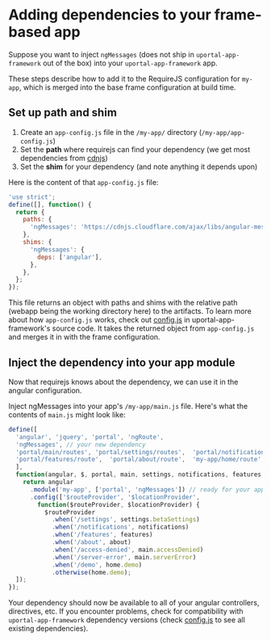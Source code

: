 # Adding dependencies to your frame-based app

Suppose you want to inject `ngMessages` (does not ship in `uportal-app-framework` out of the box) into your `uportal-app-framework` app.

These steps describe how to add it to the RequireJS configuration for `my-app`, which is merged into the base frame configuration at build time.

## Set up path and shim

1. Create an `app-config.js` file in the `/my-app/` directory (`/my-app/app-config.js`)
2. Set the **path** where requirejs can find your dependency (we get most dependencies from [cdnjs](https://cdnjs.com/))
3. Set the **shim** for your dependency (and note anything it depends upon)

Here is the content of that `app-config.js` file:

```js
'use strict';
define([], function() {
  return {
    paths: {
      'ngMessages': 'https://cdnjs.cloudflare.com/ajax/libs/angular-messages/1.6.0/angular-messages.min',
    },
    shims: {
      'ngMessages': {
        deps: ['angular'],
      },
    },
  };
});
```

This file returns an object with paths and shims with the relative path (webapp being the working directory here) to the artifacts.
To learn more about how `app-config.js` works, check out [config.js](https://github.com/uPortal-Project/uportal-app-framework/blob/master/components/config.js) in uportal-app-framework's source code. It takes the returned object from `app-config.js` and merges it in with the frame configuration.

## Inject the dependency into your app module

Now that requirejs knows about the dependency, we can use it in the angular configuration.

Inject ngMessages into your app's `/my-app/main.js` file. Here's what the contents of `main.js` might look like:

```js
define([
  'angular', 'jquery', 'portal', 'ngRoute',
  'ngMessages', // your new dependency
  'portal/main/routes', 'portal/settings/routes',  'portal/notifications/route',
  'portal/features/route',  'portal/about/route',  'my-app/home/route',
  ],
  function(angular, $, portal, main, settings, notifications, features, about, home) {
    return angular
      .module('my-app', ['portal', 'ngMessages']) // ready for your app to use
      .config(['$routeProvider', '$locationProvider',
        function($routeProvider, $locationProvider) {
          $routeProvider
            .when('/settings', settings.betaSettings)
            .when('/notifications', notifications)
            .when('/features', features)
            .when('/about', about)
            .when('/access-denied', main.accessDenied)
            .when('/server-error', main.serverError)
            .when('/demo', home.demo)
            .otherwise(home.demo);
  ]);
});
```

Your dependency should now be available to all of your angular controllers, directives, etc. If you encounter problems, check for compatibility with `uportal-app-framework` dependency versions (check [config.js](https://github.com/uPortal-Project/uportal-app-framework/blob/master/components/config.js) to see all existing dependencies).
